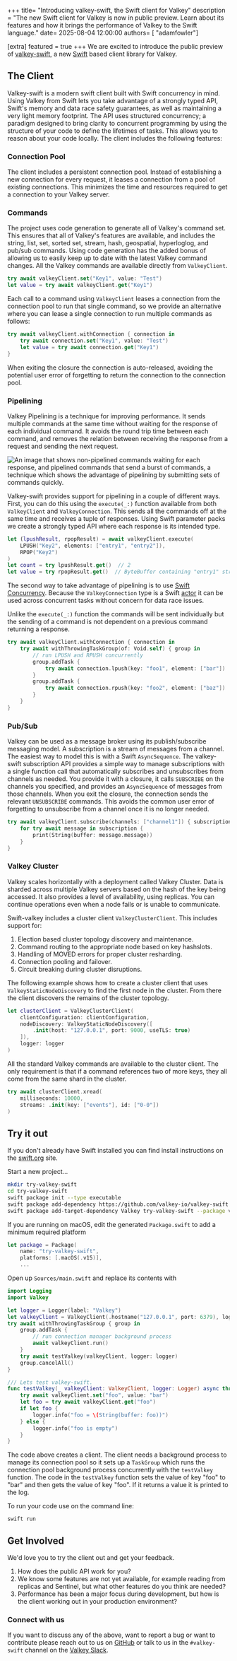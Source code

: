 +++
title= "Introducing valkey-swift, the Swift client for Valkey"
description = "The new Swift client for Valkey is now in public preview. Learn about its features and how it brings the performance of Valkey to the Swift language."
date= 2025-08-04 12:00:00
authors= [ "adamfowler"]

[extra]
featured = true
+++
We are excited to introduce the public preview of [valkey-swift](https://github.com/valkey-io/valkey-swift), a new [Swift](https://swift.org) based client library for Valkey.

## The Client

Valkey-swift is a modern swift client built with Swift concurrency in mind. Using Valkey from Swift lets you take advantage of a strongly typed API, Swift's memory and data race safety guarantees, as well as maintaining a very light memory footprint. The API uses structured concurrency; a paradigm designed to bring clarity to concurrent programming by using the structure of your code to define the lifetimes of tasks. This allows you to reason about your code locally. The client includes the following features:

### Connection Pool

The client includes a persistent connection pool. Instead of establishing a new connection for every request, it leases a connection from a pool of existing connections. This minimizes the time and resources required to get a connection to your Valkey server. 

### Commands

The project uses code generation to generate all of Valkey's command set. This ensures that all of Valkey's features are available, and includes the string, list, set, sorted set, stream, hash, geospatial, hyperloglog, and pub/sub commands. Using code generation has the added bonus of allowing us to easily keep up to date with the latest Valkey command changes. All the Valkey commands are available directly from `ValkeyClient`. 

```swift
try await valkeyClient.set("Key1", value: "Test")
let value = try await valkeyClient.get("Key1")
```

Each call to a command using `ValkeyClient` leases a connection from the connection pool to run that single command, so we provide an alternative where you can lease a single connection to run multiple commands as follows:

```swift
try await valkeyClient.withConnection { connection in
    try await connection.set("Key1", value: "Test")
    let value = try await connection.get("Key1")
}
```

When exiting the closure the connection is auto-released, avoiding the potential user error of forgetting to return the connection to the connection pool.

### Pipelining

Valkey Pipelining is a technique for improving performance. It sends multiple commands at the same time without waiting for the response of each individual command. It avoids the round trip time between each command, and removes the relation between receiving the response from a request and sending the next request.

![An image that shows non-pipelined commands waiting for each response, and pipelined commands that send a burst of commands, a technique which shows the advantage of pipelining by submitting sets of commands quickly.](images/valkey-pipelining.png)

Valkey-swift provides support for pipelining in a couple of different ways. First, you can do this using the `execute(_:)` function available from both `ValkeyClient` and `ValkeyConnection`. This sends all the commands off at the same time and receives a tuple of responses. Using Swift parameter packs we create a strongly typed API where each response is its intended type.

```swift
let (lpushResult, rpopResult) = await valkeyClient.execute(
    LPUSH("Key2", elements: ["entry1", "entry2"]),
    RPOP("Key2")
)
let count = try lpushResult.get()  // 2
let value = try rpopResult.get()  // ByteBuffer containing "entry1" string
```

The second way to take advantage of pipelining is to use [Swift Concurrency](https://docs.swift.org/swift-book/documentation/the-swift-programming-language/concurrency/). Because the `ValkeyConnection` type is a Swift [actor](https://docs.swift.org/swift-book/documentation/the-swift-programming-language/concurrency#Actors) it can be used across concurrent tasks without concern for data race issues. 

Unlike the `execute(_:)` function the commands will be sent individually but the sending of a command is not dependent on a previous command returning a response.

```swift
try await valkeyClient.withConnection { connection in
    try await withThrowingTaskGroup(of: Void.self) { group in
        // run LPUSH and RPUSH concurrently 
        group.addTask {
            try await connection.lpush(key: "foo1", element: ["bar"])
        }
        group.addTask {
            try await connection.rpush(key: "foo2", element: ["baz"])
        }
    }
}
```

### Pub/Sub

Valkey can be used as a message broker using its publish/subscribe messaging model. A subscription is a stream of messages from a channel. The easiest way to model this is with a Swift `AsyncSequence`. The valkey-swift subscription API provides a simple way to manage subscriptions with a single function call that automatically subscribes and unsubscribes from channels as needed. You provide it with a closure, it calls `SUBSCRIBE` on the channels you specified, and provides an `AsyncSequence` of messages from those channels. When you exit the closure, the connection sends the relevant `UNSUBSCRIBE` commands. This avoids the common user error of forgetting to unsubscribe from a channel once it is no longer needed.

```swift
try await valkeyClient.subscribe(channels: ["channel1"]) { subscription in
    for try await message in subscription {
        print(String(buffer: message.message))
    }
}
```

### Valkey Cluster

Valkey scales horizontally with a deployment called Valkey Cluster. Data is sharded across multiple Valkey servers based on the hash of the key being accessed. It also provides a level of availability, using replicas. You can continue operations even when a node fails or is unable to communicate.

Swift-valkey includes a cluster client `ValkeyClusterClient`. This includes support for:
1. Election based cluster topology discovery and maintenance.
2. Command routing to the appropriate node based on key hashslots.
3. Handling of MOVED errors for proper cluster resharding.
4. Connection pooling and failover.
5. Circuit breaking during cluster disruptions.

The following example shows how to create a cluster client that uses `ValkeyStaticNodeDiscovery` to find the first node in the cluster. From there the client discovers the remains of the cluster topology.
```swift
let clusterClient = ValkeyClusterClient(
    clientConfiguration: clientConfiguration,
    nodeDiscovery: ValkeyStaticNodeDiscovery([
        .init(host: "127.0.0.1", port: 9000, useTLS: true)
    ]),
    logger: logger
)
```

All the standard Valkey commands are available to the cluster client. The only requirement is that if a command references two of more keys, they all come from the same shard in the cluster.

```swift
try await clusterClient.xread(
    milliseconds: 10000, 
    streams: .init(key: ["events"], id: ["0-0"])
)
```

## Try it out

If you don't already have Swift installed you can find install instructions on the [swift.org](https://www.swift.org/install/) site.

Start a new project...

```bash
mkdir try-valkey-swift
cd try-valkey-swift
swift package init --type executable
swift package add-dependency https://github.com/valkey-io/valkey-swift --branch main
swift package add-target-dependency Valkey try-valkey-swift --package valkey-swift
```

If you are running on macOS, edit the generated `Package.swift` to add a minimum required platform
```swift
let package = Package(
    name: "try-valkey-swift",
    platforms: [.macOS(.v15)],
    ...
```

Open up `Sources/main.swift` and replace its contents with

```swift
import Logging
import Valkey

let logger = Logger(label: "Valkey")
let valkeyClient = ValkeyClient(.hostname("127.0.0.1", port: 6379), logger: logger)
try await withThrowingTaskGroup { group in
    group.addTask {
        // run connection manager background process
        await valkeyClient.run()
    }
    try await testValkey(valkeyClient, logger: logger)
    group.cancelAll()
}

/// Lets test valkey-swift.
func testValkey(_ valkeyClient: ValkeyClient, logger: Logger) async throws {
    try await valkeyClient.set("foo", value: "bar")
    let foo = try await valkeyClient.get("foo")
    if let foo {
        logger.info("foo = \(String(buffer: foo))")
    } else {
        logger.info("foo is empty")
    }
}
```

The code above creates a client. The client needs a background process to manage its connection pool so it sets up a `TaskGroup` which runs the connection pool background process concurrently with the `testValkey` function. The code in the `testValkey` function sets the value of key "foo" to "bar" and then gets the value of key "foo". If it returns a value it is printed to the log.

To run your code use on the command line:
```
swift run
```

## Get Involved

We'd love you to try the client out and get your feedback.
1. How does the public API work for you?
2. We know some features are not yet available, for example reading from replicas and Sentinel, but what other features do you think are needed?
3. Performance has been a major focus during development, but how is the client working out in your production environment?

### Connect with us

If you want to discuss any of the above, want to report a bug or want to contribute please reach out to us on [GitHub](https://github.com/valkey-io/valkey-swift/) or talk to us in the `#valkey-swift` channel on the [Valkey Slack](https://valkey-oss-developer.slack.com/join/shared_invite/zt-2nxs51chx-EB9hu9Qdch3GMfRcztTSkQ#/shared-invite/email).